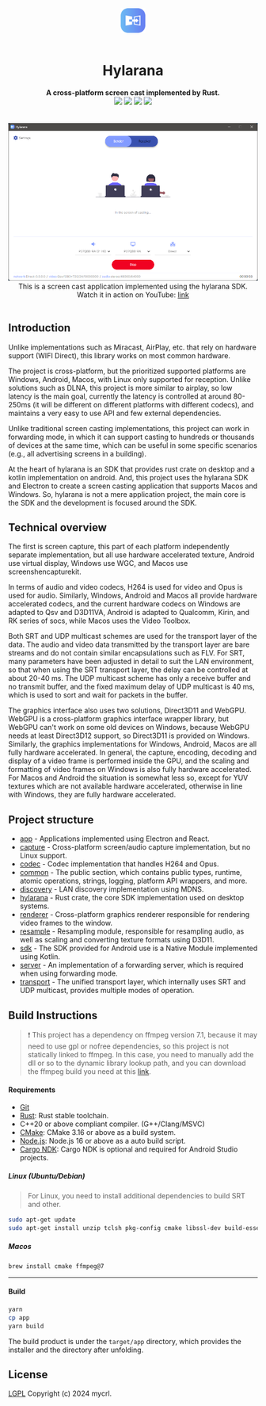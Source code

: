 <!--lint disable no-literal-urls-->
<div align="center">
    <img src="./logo.png" width="50px"/>
    <br>
    <br>
    <h1>Hylarana</h1>
</div>
<div align="center">
    <strong>A cross-platform screen cast implemented by Rust.</strong>
</div>
<div align="center">
    <img src="https://img.shields.io/github/actions/workflow/status/mycrl/hylarana/release.yml"/>
    <img src="https://img.shields.io/github/license/mycrl/hylarana"/>
    <img src="https://img.shields.io/github/issues/mycrl/hylarana"/>
    <img src="https://img.shields.io/github/stars/mycrl/hylarana"/>
</div>
<br/>
<br/>
<div align="center">
    <img src="./app/capture.png"/>
    <span>This is a screen cast application implemented using the hylarana SDK.</span>
</div>
<div align="center">
    <span>Watch it in action on YouTube:</span>
    <a href="https://youtu.be/AkW3eRlKl1U">link</a>
</div>
<br/>

## Introduction

Unlike implementations such as Miracast, AirPlay, etc. that rely on hardware support (WIFI Direct), this library works on most common hardware.

The project is cross-platform, but the prioritized supported platforms are Windows, Android, Macos, with Linux only supported for reception. Unlike solutions such as DLNA, this project is more similar to airplay, so low latency is the main goal, currently the latency is controlled at around 80-250ms (it will be different on different platforms with different codecs), and maintains a very easy to use API and few external dependencies.

Unlike traditional screen casting implementations, this project can work in forwarding mode, in which it can support casting to hundreds or thousands of devices at the same time, which can be useful in some specific scenarios (e.g., all advertising screens in a building).

At the heart of hylarana is an SDK that provides rust crate on desktop and a kotlin implementation on android. And, this project uses the hylarana SDK and Electron to create a screen casting application that supports Macos and Windows. So, hylarana is not a mere application project, the main core is the SDK and the development is focused around the SDK.

## Technical overview

The first is screen capture, this part of each platform independently separate implementation, but all use hardware accelerated texture, Android use virtual display, Windows use WGC, and Macos use screenshencapturekit.

In terms of audio and video codecs, H264 is used for video and Opus is used for audio. Similarly, Windows, Android and Macos all provide hardware accelerated codecs, and the current hardware codecs on Windows are adapted to Qsv and D3D11VA, Android is adapted to Qualcomm, Kirin, and RK series of socs, while Macos uses the Video Toolbox.

Both SRT and UDP multicast schemes are used for the transport layer of the data. The audio and video data transmitted by the transport layer are bare streams and do not contain similar encapsulations such as FLV. For SRT, many parameters have been adjusted in detail to suit the LAN environment, so that when using the SRT transport layer, the delay can be controlled at about 20-40 ms. The UDP multicast scheme has only a receive buffer and no transmit buffer, and the fixed maximum delay of UDP multicast is 40 ms, which is used to sort and wait for packets in the buffer.

The graphics interface also uses two solutions, Direct3D11 and WebGPU. WebGPU is a cross-platform graphics interface wrapper library, but WebGPU can't work on some old devices on Windows, because WebGPU needs at least Direct3D12 support, so Direct3D11 is provided on Windows. Similarly, the graphics implementations for Windows, Android, Macos are all fully hardware accelerated. In general, the capture, encoding, decoding and display of a video frame is performed inside the GPU, and the scaling and formatting of video frames on Windows is also fully hardware accelerated. For Macos and Android the situation is somewhat less so, except for YUV textures which are not available hardware accelerated, otherwise in line with Windows, they are fully hardware accelerated.

## Project structure

-   [app](./app) - Applications implemented using Electron and React.
-   [capture](./capture) - Cross-platform screen/audio capture implementation, but no Linux support.
-   [codec](./codec) - Codec implementation that handles H264 and Opus.
-   [common](./common) - The public section, which contains public types, runtime, atomic operations, strings, logging, platform API wrappers, and more.
-   [discovery](./discovery) - LAN discovery implementation using MDNS.
-   [hylarana](./hylarana) - Rust crate, the core SDK implementation used on desktop systems.
-   [renderer](./renderer) - Cross-platform graphics renderer responsible for rendering video frames to the window.
-   [resample](./resample) - Resampling module, responsible for resampling audio, as well as scaling and converting texture formats using D3D11.
-   [sdk](./sdk) - The SDK provided for Android use is a Native Module implemented using Kotlin.
-   [server](./server) - An implementation of a forwarding server, which is required when using forwarding mode.
-   [transport](./transport) - The unified transport layer, which internally uses SRT and UDP multicast, provides multiple modes of operation.

## Build Instructions

> ❗ This project has a dependency on ffmpeg version 7.1, because it may need to use gpl or nofree dependencies, so this project is not statically linked to ffmpeg. In this case, you need to manually add the dll or so to the dynamic library lookup path, and you can download the ffmpeg build you need at this [link](https://github.com/mycrl/ffmpeg-rs/releases).

#### Requirements

-   [Git](https://git-scm.com/downloads)
-   [Rust](https://www.rust-lang.org/tools/install): Rust stable toolchain.
-   C++20 or above compliant compiler. (G++/Clang/MSVC)
-   [CMake](https://cmake.org/download/): CMake 3.16 or above as a build system.
-   [Node.js](https://nodejs.org/en/download): Node.js 16 or above as a auto build script.
-   [Cargo NDK](https://github.com/willir/cargo-ndk-Android-gradle): Cargo NDK is optional and required for Android Studio projects.

##### Linux (Ubuntu/Debian)

> For Linux, you need to install additional dependencies to build SRT and other.

```sh
sudo apt-get update
sudo apt-get install unzip tclsh pkg-config cmake libssl-dev build-essential libasound2-dev
```

##### Macos

```sh
brew install cmake ffmpeg@7
```

---

#### Build

```sh
yarn
cp app
yarn build
```

The build product is under the `target/app` directory, which provides the installer and the directory after unfolding.

## License

[LGPL](./LICENSE) Copyright (c) 2024 mycrl.
